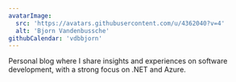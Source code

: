 ```yaml
---
avatarImage:
  src: 'https://avatars.githubusercontent.com/u/4362040?v=4'
  alt: 'Bjorn Vandenbussche'
githubCalendar: 'vdbbjorn'
---
```


Personal blog where I share insights and experiences on software development, with a strong focus on .NET and Azure. 
